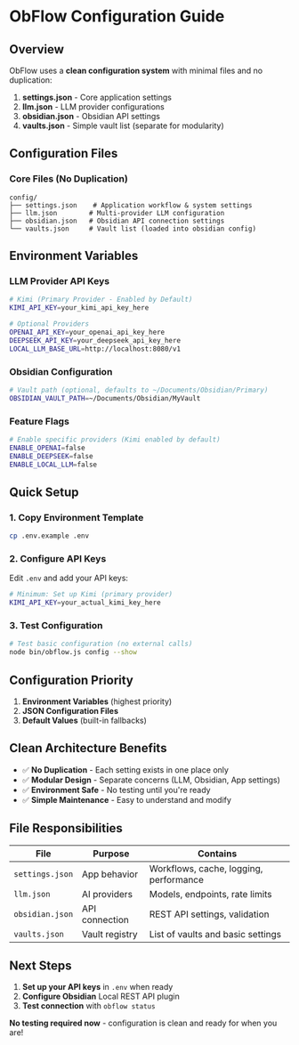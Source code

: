 # ObFlow Configuration Guide

## Overview

ObFlow uses a **clean configuration system** with minimal files and no duplication:

1. **settings.json** - Core application settings
2. **llm.json** - LLM provider configurations  
3. **obsidian.json** - Obsidian API settings
4. **vaults.json** - Simple vault list (separate for modularity)

## Configuration Files

### Core Files (No Duplication)

```
config/
├── settings.json    # Application workflow & system settings
├── llm.json        # Multi-provider LLM configuration
├── obsidian.json   # Obsidian API connection settings
└── vaults.json     # Vault list (loaded into obsidian config)
```

## Environment Variables

### LLM Provider API Keys

```bash
# Kimi (Primary Provider - Enabled by Default)
KIMI_API_KEY=your_kimi_api_key_here

# Optional Providers
OPENAI_API_KEY=your_openai_api_key_here
DEEPSEEK_API_KEY=your_deepseek_api_key_here
LOCAL_LLM_BASE_URL=http://localhost:8080/v1
```

### Obsidian Configuration

```bash
# Vault path (optional, defaults to ~/Documents/Obsidian/Primary)
OBSIDIAN_VAULT_PATH=~/Documents/Obsidian/MyVault
```

### Feature Flags

```bash
# Enable specific providers (Kimi enabled by default)
ENABLE_OPENAI=false
ENABLE_DEEPSEEK=false
ENABLE_LOCAL_LLM=false
```

## Quick Setup

### 1. Copy Environment Template

```bash
cp .env.example .env
```

### 2. Configure API Keys

Edit `.env` and add your API keys:

```bash
# Minimum: Set up Kimi (primary provider)
KIMI_API_KEY=your_actual_kimi_key_here
```

### 3. Test Configuration

```bash
# Test basic configuration (no external calls)
node bin/obflow.js config --show
```

## Configuration Priority

1. **Environment Variables** (highest priority)
2. **JSON Configuration Files** 
3. **Default Values** (built-in fallbacks)

## Clean Architecture Benefits

- ✅ **No Duplication** - Each setting exists in one place only
- ✅ **Modular Design** - Separate concerns (LLM, Obsidian, App settings)
- ✅ **Environment Safe** - No testing until you're ready
- ✅ **Simple Maintenance** - Easy to understand and modify

## File Responsibilities

| File | Purpose | Contains |
|------|---------|----------|
| `settings.json` | App behavior | Workflows, cache, logging, performance |
| `llm.json` | AI providers | Models, endpoints, rate limits |
| `obsidian.json` | API connection | REST API settings, validation |
| `vaults.json` | Vault registry | List of vaults and basic settings |

## Next Steps

1. **Set up your API keys** in `.env` when ready
2. **Configure Obsidian** Local REST API plugin
3. **Test connection** with `obflow status`

**No testing required now** - configuration is clean and ready for when you are!